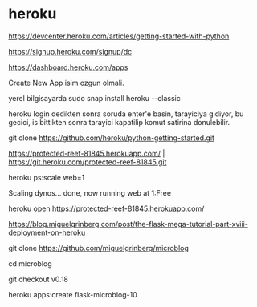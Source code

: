 heroku
========

https://devcenter.heroku.com/articles/getting-started-with-python

https://signup.heroku.com/signup/dc

https://dashboard.heroku.com/apps

Create New App
isim ozgun olmali.

yerel bilgisayarda
sudo snap install heroku --classic

heroku login
dedikten sonra soruda enter'e basin, tarayiciya gidiyor, bu gecici, is
bittikten sonra tarayici kapatilip komut satirina donulebilir.

git clone https://github.com/heroku/python-getting-started.git

https://protected-reef-81845.herokuapp.com/ | https://git.heroku.com/protected-reef-81845.git

heroku ps:scale web=1

Scaling dynos... done, now running web at 1:Free

heroku open
https://protected-reef-81845.herokuapp.com/

https://blog.miguelgrinberg.com/post/the-flask-mega-tutorial-part-xviii-deployment-on-heroku

git clone https://github.com/miguelgrinberg/microblog

cd microblog

git checkout v0.18

heroku apps:create flask-microblog-10

